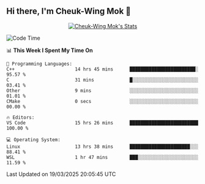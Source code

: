 ## Hi there, I'm Cheuk-Wing Mok 👋

<!--
**mozro0327/mozro0327** is a ✨ _special_ ✨ repository because its `README.md` (this file) appears on your GitHub profile.

Here are some ideas to get you started:

- 🔭 I’m currently working on ...
- 🌱 I’m currently learning ...
- 👯 I’m looking to collaborate on ...
- 🤔 I’m looking for help with ...
- 💬 Ask me about ...
- 📫 How to reach me: ...
- 😄 Pronouns: ...
- ⚡ Fun fact: ...
-->

<p align="center">
  <a href="https://github.com/mozro0327" class="rich-diff-level-one">
    <img src="https://github-readme-stats.vercel.app/api?username=mozro0327&title_color=333&text_color=777" alt="Cheuk-Wing Mok's Stats" >
    <!-- &hide=issues
    <img src="https://github-readme-stats.vercel.app/api?username=mozro0327&hide=issues&title_color=333&text_color=777" alt="Cheuk-Wing Mok's Stats" >
    -->
  </a>
</p>

<!--START_SECTION:waka-->
![Code Time](http://img.shields.io/badge/Code%20Time-3%2C300%20hrs%2037%20mins-blue)

📊 **This Week I Spent My Time On** 

```text
💬 Programming Languages: 
C++                      14 hrs 45 mins      ████████████████████████░   95.57 % 
C                        31 mins             █░░░░░░░░░░░░░░░░░░░░░░░░   03.41 % 
Other                    9 mins              ░░░░░░░░░░░░░░░░░░░░░░░░░   01.01 % 
CMake                    0 secs              ░░░░░░░░░░░░░░░░░░░░░░░░░   00.00 % 

🔥 Editors: 
VS Code                  15 hrs 26 mins      █████████████████████████   100.00 % 

💻 Operating System: 
Linux                    13 hrs 38 mins      ██████████████████████░░░   88.41 % 
WSL                      1 hr 47 mins        ███░░░░░░░░░░░░░░░░░░░░░░   11.59 % 
```


 Last Updated on 19/03/2025 20:05:45 UTC
<!--END_SECTION:waka-->
